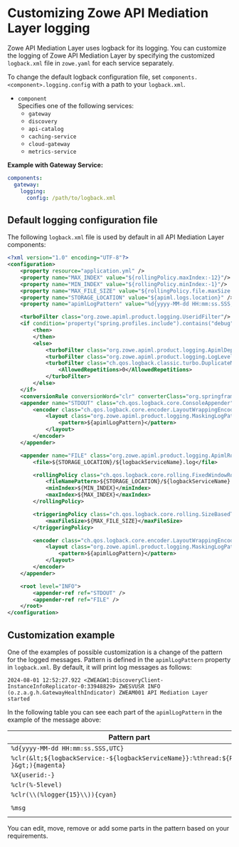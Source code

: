 # Customizing Zowe API Mediation Layer logging

Zowe API Mediation Layer uses logback for its logging. You can customize the logging of Zowe API Mediation Layer by specifying the customized `logback.xml` file in `zowe.yaml` for each service separately.

To change the default logback configuration file, set `components.<component>.logging.config` with a path to your `logback.xml`.

* `component`  
  Specifies one of the following services:
    - `gateway`
    - `discovery`
    - `api-catalog`
    - `caching-service`
    - `cloud-gateway`
    - `metrics-service`

**Example with Gateway Service:**

```yaml
components:
  gateway:
    logging:
      config: /path/to/logback.xml
```

## Default logging configuration file

The following `logback.xml` file is used by default in all API Mediation Layer components:

```xml
<?xml version="1.0" encoding="UTF-8"?>
<configuration>
    <property resource="application.yml" />
    <property name="MAX_INDEX" value="${rollingPolicy.maxIndex:-12}"/>
    <property name="MIN_INDEX" value="${rollingPolicy.minIndex:-1}"/>
    <property name="MAX_FILE_SIZE" value="${rollingPolicy.file.maxSize:-50MB}"/>
    <property name="STORAGE_LOCATION" value="${apiml.logs.location}" />
    <property name="apimlLogPattern" value="%d{yyyy-MM-dd HH:mm:ss.SSS,UTC} %clr(&lt;${logbackService:-${logbackServiceName}}:%thread:${PID:- }&gt;){magenta} %X{userid:-} %clr(%-5level) %clr(\\(%logger{15}\\)){cyan} %msg%n"/>

    <turboFilter class="org.zowe.apiml.product.logging.UseridFilter"/>
    <if condition='property("spring.profiles.include").contains("debug")||property("spring.profiles.include").contains("diag")||property("spring.profiles.include").contains("dev")'>
        <then>
        </then>
        <else>
            <turboFilter class="org.zowe.apiml.product.logging.ApimlDependencyLogHider"/>
            <turboFilter class="org.zowe.apiml.product.logging.LogLevelInfoFilter"/>
            <turboFilter class="ch.qos.logback.classic.turbo.DuplicateMessageFilter">
                <AllowedRepetitions>0</AllowedRepetitions>
            </turboFilter>
        </else>
    </if>
    <conversionRule conversionWord="clr" converterClass="org.springframework.boot.logging.logback.ColorConverter" />
    <appender name="STDOUT" class="ch.qos.logback.core.ConsoleAppender">
        <encoder class="ch.qos.logback.core.encoder.LayoutWrappingEncoder">
            <layout class="org.zowe.apiml.product.logging.MaskingLogPatternLayout">
                <pattern>${apimlLogPattern}</pattern>
            </layout>
        </encoder>
    </appender>

    <appender name="FILE" class="org.zowe.apiml.product.logging.ApimlRollingFileAppender">
        <file>${STORAGE_LOCATION}/${logbackServiceName}.log</file>

        <rollingPolicy class="ch.qos.logback.core.rolling.FixedWindowRollingPolicy">
            <fileNamePattern>${STORAGE_LOCATION}/${logbackServiceName}.%i.log</fileNamePattern>
            <minIndex>${MIN_INDEX}</minIndex>
            <maxIndex>${MAX_INDEX}</maxIndex>
        </rollingPolicy>

        <triggeringPolicy class="ch.qos.logback.core.rolling.SizeBasedTriggeringPolicy">
            <maxFileSize>${MAX_FILE_SIZE}</maxFileSize>
        </triggeringPolicy>

        <encoder class="ch.qos.logback.core.encoder.LayoutWrappingEncoder">
            <layout class="org.zowe.apiml.product.logging.MaskingLogPatternLayout">
                <pattern>${apimlLogPattern}</pattern>
            </layout>
        </encoder>
    </appender>

    <root level="INFO">
        <appender-ref ref="STDOUT" />
        <appender-ref ref="FILE" />
    </root>
</configuration>
```

## Customization example

One of the examples of possible customization is a change of the pattern for the logged messages. Pattern is defined in the `apimlLogPattern` property in `logback.xml`. By default, it will print log messages as follows:
```log
2024-08-01 12:52:27.922 <ZWEAGW1:DiscoveryClient-InstanceInfoReplicator-0:33948829> ZWESVUSR INFO (o.z.a.g.h.GatewayHealthIndicator) ZWEAM001 API Mediation Layer started
```
In the following table you can see each part of the `apimlLogPattern` in the example of the message above:

| Pattern part                                                                        | Message part                                                  |
|-------------------------------------------------------------------------------------|---------------------------------------------------------------|
| `%d{yyyy-MM-dd HH:mm:ss.SSS,UTC}`                                                   | `2024-08-01 12:52:27.922`                                     |
| `%clr(&lt;${logbackService:-${logbackServiceName}}:%thread:${PID:- }&gt;){magenta}` | `<ZWEAGW1:DiscoveryClient-InstanceInfoReplicator-0:33948829>` |
| `%X{userid:-}`                                                                      | `ZWESVUSR`                                                    |
| `%clr(%-5level)`                                                                    | `INFO`                                                        |
| `%clr(\\(%logger{15}\\)){cyan}`                                                     | `(o.z.a.g.h.GatewayHealthIndicator)`                          |
| `%msg`                                                                              | `ZWEAM001 API Mediation Layer started`                        |

You can edit, move, remove or add some parts in the pattern based on your requirements.